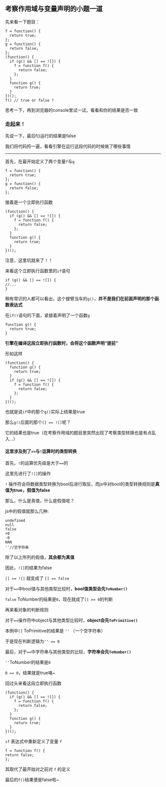## 考察作用域与变量声明的小题一道
先来看一下题目：   
```
f = function() {
  return true;
};
g = function() {
  return false;
};
(function() {
  if (g() && [] == ![]) {
    f = function f() {
      return false;
    };
  }
  function g() {
    return true;
  }
})();
f() // true or false ?
```

思考一下，再到浏览器的console里试一试，看看和你的结果是否一致   

### 走起来！

先说一下，最后f()运行的结果是false

我们将代码捋一遍，看看引擎在运行这段代码的时候做了哪些事情  
  
---
首先，在最开始定义了两个变量```f```与```g```

```
f = function() {
  return true;
};
g = function() {
  return false;
};
```  
 
接着是一个立即执行函数
```
(function() {
  if (g() && [] == ![]) {
    f = function f() {
      return false;
    };
  }
  function g() {
    return true;
  }
})();

```
注意，这里坑就来了！！

来看这个立即执行函数里的```if```语句
```
if (g() && [] == ![]) {
//...
}
```
稍有常识的人都可以看出，这个螳臂当车的```g()```，**并不是我们在前面声明的那个函数表达式**

在```if()```语句的下面，紧接着声明了一个函数```g```
```
function g() {
  return true;
}
```
**引擎在编译这段立即执行函数时，会将这个函数声明“提前”**   

形如这样
```
(function() {
  function g() {
    return true;
  }
  if (g() && [] == ![]) {
    f = function f() {
      return false;
    };
  }
})();
```
也就是说```if```中的那个```g()```实际上结果是true

那么```g()```后面的那个```[] == ![]```呢？

它的结果也是true（在考察作用域的题目里突然出现了考察类型转换也是有点乱入...）

#### 这里涉及到了```==```与```!```运算时的类型转换

首先，```!```的运算优先级是大于```==```的

这里先进行了```![]```的操作 

```!``` 操作符会将数据类型转换为bool后进行取反，而js中对bool的类型转换规则是**真值为true，假值为false**

那么，什么是真值，什么是假值呢？   

js中的假值就那么几种:   

```
undefined
null
false
+0
-0
NAN
''//空字符串
```
除了以上所列的假值，**其余都为真值**

因此，```![]```的结果为false

```[] == ![]``` 就变成了 ```[] == false```  

对于```==```中bool值与其他类型比较时，**bool值类型会先```ToNumber()```**   

```false``` ToNumber的结果是```0```，现在就成了```[] == 0```的判断   

再来看对象的判断规则

对于```==```操作符中object与其他类型比较时，**object会先```ToPrimitive()```**

本例中```[]``` ToPrimitive的结果是 ```''``` （一个空字符串）

于是现在判断逻辑为```'' == 0```

最后，对于```==```中字符串与其他类型的比较，**字符串会先```ToNumber()```**   

```''```ToNumber的结果是```0```  

```0 == 0```，结果就是true咯~

回过头来看这段立即执行函数
```
(function() {
  if (g() && [] == ![]) {
    f = function f() {
      return false;
    };
  }
  function g() {
    return true;
  }
})();

```
```if``` 表达式中重新定义了变量 ```f```
```
f = function f() {
return false;
};
```
其取代了最开始对之前对 ```f``` 的定义

最后的```f()```结果便是false啦~
